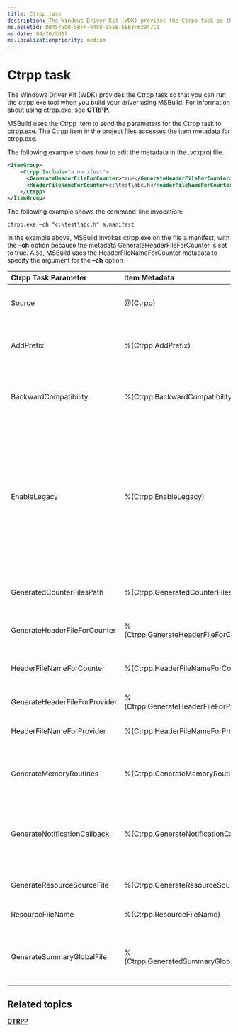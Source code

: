 ```yaml
---
title: Ctrpp task
description: The Windows Driver Kit (WDK) provides the Ctrpp task so that you can run the ctrpp.exe tool when you build your driver using MSBuild.
ms.assetid: DB457500-5BFF-4488-95EB-EEB3F63947C1
ms.date: 04/20/2017
ms.localizationpriority: medium
---
```


# Ctrpp task


The Windows Driver Kit (WDK) provides the Ctrpp task so that you can run the ctrpp.exe tool when you build your driver using MSBuild. For information about using ctrpp.exe, see [**CTRPP**](https://msdn.microsoft.com/library/windows/desktop/aa372128).

MSBuild uses the Ctrpp Item to send the parameters for the Ctrpp task to ctrpp.exe. The Ctrpp item in the project files accesses the item metadata for ctrpp.exe.

The following example shows how to edit the metadata in the .vcxproj file.

```XML
<ItemGroup>
    <Ctrpp Include="a.manifest">
      <GenerateHeaderFileForCounter>true</GenerateHeaderFileForCounter>
      <HeaderFileNameForCounter>c:\test\abc.h</HeaderFileNameForCounter>
    </Ctrpp>
</ItemGroup>
```

The following example shows the command-line invocation:

```
ctrpp.exe –ch "c:\test\abc.h" a.manifest
```

In the example above, MSBuild invokes ctrpp.exe on the file a.manifest, with the **–ch** option because the metadata GenerateHeaderFileForCounter is set to true. Also, MSBuild uses the HeaderFileNameForCounter metadata to specify the argument for the **–ch** option

<table>
<colgroup>
<col width="25%" />
<col width="25%" />
<col width="25%" />
<col width="25%" />
</colgroup>
<thead>
<tr class="header">
<th align="left">Ctrpp Task Parameter</th>
<th align="left">Item Metadata</th>
<th align="left">Tool Switch</th>
<th align="left">Description</th>
</tr>
</thead>
<tbody>
<tr class="odd">
<td align="left">Source</td>
<td align="left">@(Ctrpp)</td>
<td align="left"></td>
<td align="left">Required ITaskItem parameter. Specifies the counter manifest to be processed.</td>
</tr>
<tr class="even">
<td align="left">AddPrefix</td>
<td align="left">%(Ctrpp.AddPrefix)</td>
<td align="left"><strong>-prefix</strong><em>&lt;prefix&gt;</em></td>
<td align="left">Optional string parameter. Specifies the prefix to be added to functions and variables generated.</td>
</tr>
<tr class="odd">
<td align="left">BackwardCompatibility</td>
<td align="left">%(Ctrpp.BackwardCompatibility)</td>
<td align="left"><strong>-backcompat</strong></td>
<td align="left">Optional Boolean parameter. Generates code that is binary compatible with operating systems prior to Windows 7.</td>
</tr>
<tr class="even">
<td align="left">EnableLegacy</td>
<td align="left">%(Ctrpp.EnableLegacy)</td>
<td align="left"><strong>-Legacy</strong></td>
<td align="left">Optional Boolean parameter. Reverts to the previous ctrpp file. This switch causes ctrpp to generate four output files: two header files, a resource file, and a source code file. This mimics the behavior found in previous versions of ctrpp. The -o, -ch, -rc and -prefix options cannot be used in conjunction with -legacy.</td>
</tr>
<tr class="odd">
<td align="left">GeneratedCounterFilesPath</td>
<td align="left">%(Ctrpp.GeneratedCounterFilesPath)</td>
<td align="left"><strong>-sumPath</strong><em>&lt;path&gt;</em></td>
<td align="left">Optional string parameter. Specifies the path to generate binary counter files default.</td>
</tr>
<tr class="even">
<td align="left">GenerateHeaderFileForCounter</td>
<td align="left">%(Ctrpp.GenerateHeaderFileForCounter)</td>
<td align="left"></td>
<td align="left">If this is set to true, it enables the -ch switch.</td>
</tr>
<tr class="odd">
<td align="left">HeaderFileNameForCounter</td>
<td align="left">%(Ctrpp.HeaderFileNameForCounter)</td>
<td align="left"><strong>-ch</strong><em>&lt;filename&gt;</em></td>
<td align="left">Optional string parameter. Generates a header file that contains the counter names and ids.</td>
</tr>
<tr class="even">
<td align="left">GenerateHeaderFileForProvider</td>
<td align="left">%(Ctrpp.GenerateHeaderFileForProvider)</td>
<td align="left"></td>
<td align="left">If this is set to true, it enables the -o switch.</td>
</tr>
<tr class="odd">
<td align="left">HeaderFileNameForProvider</td>
<td align="left">%(Ctrpp.HeaderFileNameForProvider)</td>
<td align="left"><strong>-o</strong><em>&lt;filename&gt;</em></td>
<td align="left">Optional string parameter. Generates header file for provider.</td>
</tr>
<tr class="even">
<td align="left">GenerateMemoryRoutines</td>
<td align="left">%(Ctrpp.GenerateMemoryRoutines)</td>
<td align="left"><strong>-MemoryRoutines</strong></td>
<td align="left">Optional Boolean parameter. Generates memory allocation and free routine templates.</td>
</tr>
<tr class="odd">
<td align="left">GenerateNotificationCallback</td>
<td align="left">%(Ctrpp.GenerateNotificationCallback)</td>
<td align="left"><strong>-NotificationCallback</strong></td>
<td align="left">Optional Boolean parameter. Generates customized notification callback template. Similar to the &quot;callback&quot; attribute in the &lt;provider&gt; element.</td>
</tr>
<tr class="even">
<td align="left">GenerateResourceSourceFile</td>
<td align="left">%(Ctrpp.GenerateResourceSourceFile)</td>
<td align="left"></td>
<td align="left">If this is set to true, it enables the -rc switch.</td>
</tr>
<tr class="odd">
<td align="left">ResourceFileName</td>
<td align="left">%(Ctrpp.ResourceFileName)</td>
<td align="left"><strong>-rc</strong><em>&lt;filename&gt;</em></td>
<td align="left">Optional string parameter. Generates resource source file.</td>
</tr>
<tr class="even">
<td align="left">GenerateSummaryGlobalFile</td>
<td align="left">%(Ctrpp.GeneratedSummaryGlobalFile)</td>
<td align="left"><strong>-summary</strong><em>&lt;path&gt;</em></td>
<td align="left">Optional string parameter. Generates binary counter file per provider generate summary global file GenSumResource.BIN.</td>
</tr>
</tbody>
</table>

 

## <span id="related_topics"></span>Related topics


[**CTRPP**](https://msdn.microsoft.com/library/windows/desktop/aa372128)

 

 






